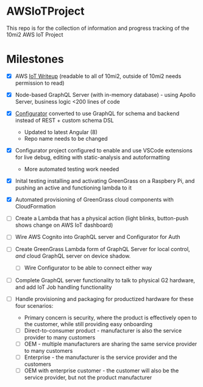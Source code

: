 # AWSIoTProject

This repo is for the collection of information and progress tracking of the 10mi2 AWS IoT Project

# Milestones

- [x] AWS [IoT Writeup](https://docs.google.com/document/d/1sBggp7f5gFwUyEXlZdw8z2d6sxHFrxzkvh7kkr5OD_M/edit?usp=sharing) (readable to all of 10mi2, outside of 10mi2 needs permission to read)

- [x] Node-based GraphQL Server (with in-memory database) - using Apollo Server, business logic <200 lines of code
- [x] [Configurator](https://github.com/synthetos/fabmo-g2core-config) converted to use GraphQL for schema and backend instead of REST + custom schema DSL
  - Updated to latest Angular (8)
  - Repo name needs to be changed
- [x] Configurator project configured to enable and use VSCode extensions for live debug, editing with static-analysis and autoformatting
  - More automated testing work needed
- [x] Inital testing installing and activating GreenGrass on a Raspbery Pi, and pushing an active and functioning lambda to it
- [x] Automated provisioning of GreenGrass cloud components with CloudFormation
- [ ] Create a Lambda that has a physical action (light blinks, button-push shows change on AWS IoT dashboard)
- [ ] Wire AWS Cognito into GraphQL server and Configurator for Auth
- [ ] Create GreenGrass Lambda form of GraphQL Server for local control, *and* cloud GraphQL server on device shadow. 
  - [ ] Wire Configurator to be able to connect either way
- [ ] Complete GraphQL server functionality to talk to physical G2 hardware, and add IoT Job handling functionality
- [ ] Handle provisioning and packaging for productized hardware for these four scenarios:
  - Primary concern is security, where the product is effectively open to the customer, while still providing easy onboarding
  - [ ] Direct-to-consumer product - manufacturer is also the service provider to many customers
  - [ ] OEM - multiple manufacturers are sharing the same service provider to many customers
  - [ ] Enterprise - the manufacturer is the service provider and the customers
  - [ ] OEM with enterprise customer - the customer will also be the service provider, but not the product manufacturer

